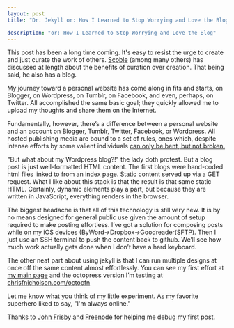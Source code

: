 ```yaml
---
layout: post
title: "Dr. Jekyll or: How I Learned to Stop Worrying and Love the Blog"

description: "or: How I Learned to Stop Worrying and Love the Blog"
---
```


This post has been a long time coming. It's easy to resist the urge to create and just curate the work of others. [Scoble](http://www.scobleizer.com) (among many others) has discussed at length about the benefits of curation over creation. That being said, he also has a blog.

My journey toward a personal website has come along in fits and starts, on Blogger, on Wordpress, on Tumblr, on Facebook, and even, perhaps, on Twitter. All accomplished the same basic goal; they quickly allowed me to upload my thoughts and share them on the Internet.

Fundamentally, however, there’s a difference between a personal website and an account on Blogger, Tumblr, Twitter, Facebook, or Wordpress. All hosted publishing media are bound to a set of rules, ones which, despite intense efforts by some valient individuals [can only be bent, but not broken.](http://www.youtube.com/watch?v=oUBdyntL2Ag)

"But what about my Wordpress blog?!" the lady doth protest. But a blog post is just well-formatted HTML content. The first blogs were hand-coded html files linked to from an index page. Static content served up via a GET request. What I like about this stack is that the result is that same static HTML. Certainly, dynamic elements play a part, but because they are written in JavaScript, everything renders in the browser.

The biggest headache is that all of this technology is still very new. It is by no means designed for general public use given the amount of setup required to make posting effortless. I’ve got a solution for composing posts while on my iOS devices (ByWord->Dropbox->Goodreader(SFTP). Then I just use an SSH terminal to push the content back to github. We’ll see how much work actually gets done when I don’t have a hard keyboard.

The other neat part about using jekyll is that I can run multiple designs at once off the same content almost effortlessly. You can see my first effort at [my main page](http://www.chrisfnicholson.com) and the octopress version I’m testing at [chrisfnicholson.com/octocfn](http://www.chrisnicholson.com/octocfn)

Let me know what you think of my little experiment. As my favorite superhero liked to say, "I'm always online."

Thanks to [John Frisby](http://www.mrjoy.com) and [Freenode](http://www.freenode.net) for helping me debug my first post.
